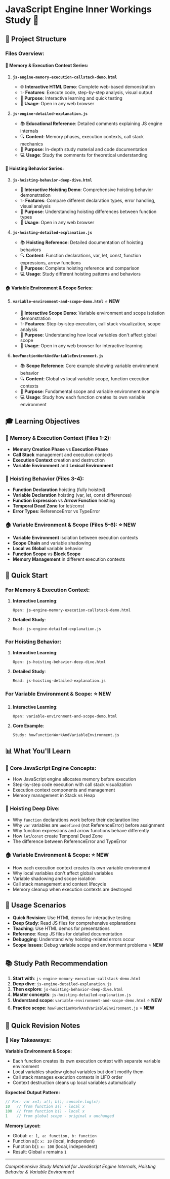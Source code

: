 # JavaScript Engine Inner Workings Study 🚀

## 📁 Project Structure

### Files Overview:

#### 🧠 **Memory & Execution Context Series:**

1. **`js-engine-memory-execution-callstack-demo.html`** 
   - 🌐 **Interactive HTML Demo**: Complete web-based demonstration
   - ✨ **Features**: Execute code, step-by-step analysis, visual output
   - 🎯 **Purpose**: Interactive learning and quick testing
   - 📱 **Usage**: Open in any web browser

2. **`js-engine-detailed-explanation.js`**
   - 📚 **Educational Reference**: Detailed comments explaining JS engine internals
   - 🔍 **Content**: Memory phases, execution contexts, call stack mechanics
   - 📖 **Purpose**: In-depth study material and code documentation
   - 💻 **Usage**: Study the comments for theoretical understanding

#### 🔄 **Hoisting Behavior Series:**

3. **`js-hoisting-behavior-deep-dive.html`** 
   - 🎪 **Interactive Hoisting Demo**: Comprehensive hoisting behavior demonstration
   - ✨ **Features**: Compare different declaration types, error handling, visual analysis
   - 🎯 **Purpose**: Understanding hoisting differences between function types
   - 📱 **Usage**: Open in any web browser

4. **`js-hoisting-detailed-explanation.js`**
   - 📚 **Hoisting Reference**: Detailed documentation of hoisting behaviors
   - 🔍 **Content**: Function declarations, var, let, const, function expressions, arrow functions
   - 📖 **Purpose**: Complete hoisting reference and comparison
   - 💻 **Usage**: Study different hoisting patterns and behaviors

#### 🏠 **Variable Environment & Scope Series:**

5. **`variable-environment-and-scope-demo.html`** ⭐ **NEW**
   - 🎯 **Interactive Scope Demo**: Variable environment and scope isolation demonstration
   - ✨ **Features**: Step-by-step execution, call stack visualization, scope analysis
   - 🎯 **Purpose**: Understanding how local variables don't affect global scope
   - 📱 **Usage**: Open in any web browser for interactive learning

6. **`howFunctionWorkAndVariableEnvironment.js`**
   - 📚 **Scope Reference**: Core example showing variable environment behavior
   - 🔍 **Content**: Global vs local variable scope, function execution contexts
   - 📖 **Purpose**: Fundamental scope and variable environment example
   - 💻 **Usage**: Study how each function creates its own variable environment

## 🎓 Learning Objectives

### 🧠 **Memory & Execution Context (Files 1-2):**
- **Memory Creation Phase** vs **Execution Phase**
- **Call Stack** management and execution contexts
- **Execution Context** creation and destruction
- **Variable Environment** and **Lexical Environment**

### 🔄 **Hoisting Behavior (Files 3-4):**
- **Function Declaration** hoisting (fully hoisted)
- **Variable Declaration** hoisting (var, let, const differences)
- **Function Expression** vs **Arrow Function** hoisting
- **Temporal Dead Zone** for let/const
- **Error Types**: ReferenceError vs TypeError

### 🏠 **Variable Environment & Scope (Files 5-6):** ⭐ **NEW**
- **Variable Environment** isolation between execution contexts
- **Scope Chain** and variable shadowing
- **Local vs Global** variable behavior
- **Function Scope** vs **Block Scope**
- **Memory Management** in different execution contexts

## 🚀 Quick Start

### For Memory & Execution Context:
1. **Interactive Learning**: 
   ```
   Open: js-engine-memory-execution-callstack-demo.html
   ```

2. **Detailed Study**:
   ```
   Read: js-engine-detailed-explanation.js
   ```

### For Hoisting Behavior:
1. **Interactive Learning**: 
   ```
   Open: js-hoisting-behavior-deep-dive.html
   ```

2. **Detailed Study**:
   ```
   Read: js-hoisting-detailed-explanation.js
   ```

### For Variable Environment & Scope: ⭐ **NEW**
1. **Interactive Learning**: 
   ```
   Open: variable-environment-and-scope-demo.html
   ```

2. **Core Example**:
   ```
   Study: howFunctionWorkAndVariableEnvironment.js
   ```

## 📊 What You'll Learn

### 🧠 **Core JavaScript Engine Concepts:**
- How JavaScript engine allocates memory before execution
- Step-by-step code execution with call stack visualization
- Execution context components and management
- Memory management in Stack vs Heap

### 🔄 **Hoisting Deep Dive:**
- Why `function` declarations work before their declaration line
- Why `var` variables are `undefined` (not ReferenceError) before assignment
- Why function expressions and arrow functions behave differently
- How `let`/`const` create Temporal Dead Zone
- The difference between ReferenceError and TypeError

### 🏠 **Variable Environment & Scope:** ⭐ **NEW**
- How each execution context creates its own variable environment
- Why local variables don't affect global variables
- Variable shadowing and scope isolation
- Call stack management and context lifecycle
- Memory cleanup when execution contexts are destroyed

## 🔧 Usage Scenarios

- **Quick Revision**: Use HTML demos for interactive testing
- **Deep Study**: Read JS files for comprehensive explanations
- **Teaching**: Use HTML demos for presentations
- **Reference**: Keep JS files for detailed documentation
- **Debugging**: Understand why hoisting-related errors occur
- **Scope Issues**: Debug variable scope and environment problems ⭐ **NEW**

## 📚 Study Path Recommendation

1. **Start with**: `js-engine-memory-execution-callstack-demo.html`
2. **Deep dive**: `js-engine-detailed-explanation.js`
3. **Then explore**: `js-hoisting-behavior-deep-dive.html`
4. **Master concepts**: `js-hoisting-detailed-explanation.js`
5. **Understand scope**: `variable-environment-and-scope-demo.html` ⭐ **NEW**
6. **Practice scope**: `howFunctionWorkAndVariableEnvironment.js` ⭐ **NEW**

## 🎯 Quick Revision Notes

### 🔑 **Key Takeaways:**

**Variable Environment & Scope:**
- Each function creates its own execution context with separate variable environment
- Local variables shadow global variables but don't modify them
- Call stack manages execution contexts in LIFO order
- Context destruction cleans up local variables automatically

**Expected Output Pattern:**
```javascript
// For: var x=1; a(); b(); console.log(x);
10   // from function a() - local x
100  // from function b() - local x  
1    // from global scope - original x unchanged
```

**Memory Layout:**
- Global: `x: 1, a: function, b: function`
- Function a(): `x: 10` (local, independent)
- Function b(): `x: 100` (local, independent)
- Result: Global `x` remains `1`

---
*Comprehensive Study Material for JavaScript Engine Internals, Hoisting Behavior & Variable Environment*
